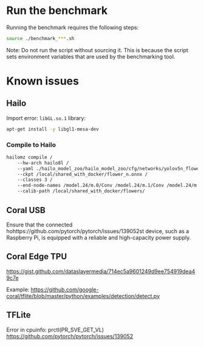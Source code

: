 # Run the benchmark

Running the benchmark requires the following steps:
```bash
source ./benchmark_***.sh
```

Note: Do not run the script without sourcing it.
This is because the script sets environment variables that are used by the benchmarking tool.


# Known issues

## Hailo

Import error: `libGL.so.1` library:
```bash
apt-get install -y libgl1-mesa-dev
```

### Compile to Hailo
```bash
hailomz compile /
    --hw-arch hailo8l /
    --yaml ./hailo_model_zoo/hailo_model_zoo/cfg/networks/yolov5n_flower.yaml /
    --ckpt /local/shared_with_docker/flower_n.onnx /
    --classes 3 /
    --end-node-names /model.24/m.0/Conv /model.24/m.1/Conv /model.24/m.2/Conv /
    --calib-path /local/shared_with_docker/flowers/
```

## Coral USB

Ensure that the connected hohttps://github.com/pytorch/pytorch/issues/139052st device, such as a Raspberry Pi, is equipped with a reliable and high-capacity power supply.

## Coral Edge TPU

https://gist.github.com/dataslayermedia/714ec5a9601249d9ee754919dea49c7e

Example:
https://github.com/google-coral/tflite/blob/master/python/examples/detection/detect.py


## TFLite

Error in cpuinfo: prctl(PR_SVE_GET_VL) 
https://github.com/pytorch/pytorch/issues/139052

